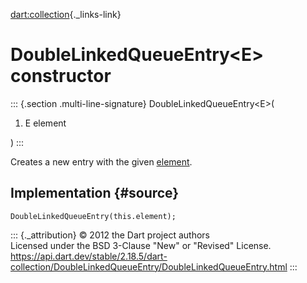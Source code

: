 [dart:collection](../../dart-collection/dart-collection-library){._links-link}

DoubleLinkedQueueEntry\<E\> constructor
=======================================

::: {.section .multi-line-signature}
DoubleLinkedQueueEntry\<E\>(

1.  E element

)
:::

Creates a new entry with the given [element](element).

Implementation {#source}
--------------

``` {.language-dart data-language="dart"}
DoubleLinkedQueueEntry(this.element);
```

::: {._attribution}
© 2012 the Dart project authors\
Licensed under the BSD 3-Clause \"New\" or \"Revised\" License.\
<https://api.dart.dev/stable/2.18.5/dart-collection/DoubleLinkedQueueEntry/DoubleLinkedQueueEntry.html>
:::
